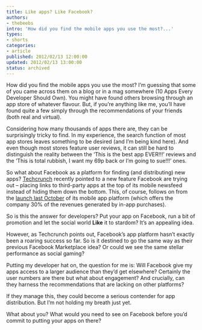```yaml
---
title: Like apps? Like Facebook?
authors:
- thebeebs
intro: 'How did you find the mobile apps you use the most?...'
types:
- shorts
categories:
- article
published: 2012/02/13 12:00:00
updated: 2012/02/13 13:00:00
status: archived
---
```


How did you find the mobile apps you use the most? I&rsquo;m guessing that some of you came across them on a blog or in a mag somewhere (10 Apps Every Developer Should Own). You might have found others browsing through an app store of whatever flavour. But, if you&rsquo;re anything like me, you&rsquo;ll have found quite a few simply through the recommendations of your friends (both real and virtual).<p>Considering how many thousands of apps there are, they can be surprisingly tricky to find. In my experience, the search function of most app stores leaves something to be desired (and I&rsquo;m being kind here). And even though most stores feature user reviews, it can still be hard to distinguish the reality between the &lsquo;This is the best app EVER!!!&rsquo; reviews and the &lsquo;This is total rubbish, I want my 69p back or I&rsquo;m going to sue!!!&rsquo; ones.

So what about Facebook as a platform for finding (and distributing) new apps? [Techcrunch](http://techcrunch.com/2012/02/05/news-feed-app-bookmarks/) recently pointed to a new feature Facebook are trying out &ndash; placing links to third-party apps at the top of its mobile newsfeed instead of hiding them down the bottom. This, of course, follows on from the [launch last October](http://techcrunch.com/2011/10/10/one-app-to-rule/) of its mobile app platform (which offers the company 30% of the revenues generated by in-app purchases).

So is this the answer for developers? Put your app on Facebook, run a bit of promotion and let the social world **Like** it to stardom? It&rsquo;s an appealing idea.

However, as Techcrunch points out, Facebook&rsquo;s app platform hasn&rsquo;t exactly been a roaring success so far. So is it destined to go the same way as their previous Facebook Marketplace idea? Or could we see the same stellar performance as social gaming?

Putting my developer hat on, the question for me is: Will Facebook give my apps access to a larger audience than they&rsquo;d get elsewhere? Certainly the user numbers are there but what about engagement? And crucially, can they harness the recommendations that are lacking on other platforms?

If they manage this, they could become a serious contender for app distribution. But I&rsquo;m not holding my breath just yet.

What about you? What would you need to see on Facebook before you&rsquo;d commit to putting your apps on there?
</p>
